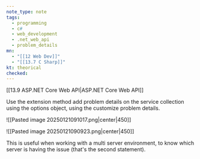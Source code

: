 ```yaml
---
note_type: note
tags:
  - programming
  - c#
  - web_development
  - .net_web_api
  - problem_details
mn:
  - "[[12 Web Dev]]"
  - "[[13.7 C Sharp]]"
kt: theorical
checked:
---
```

[[13.9 ASP.NET Core Web API|ASP.NET Core Web API]]

Use the extension method add problem details on the service collection using the options object, using the customize problem details. 

![[Pasted image 20250121091017.png|center|450]]

![[Pasted image 20250121090923.png|center|450]]

This is useful when working with a multi server environment, to know which server is having the issue (that's the second statement). 